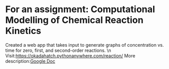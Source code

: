 <h1>For an assignment: Computational Modelling of Chemical Reaction Kinetics</h1>

<p>
  Created a web app that takes input to generate graphs of concentration vs. time for zero, first, and second-order reactions. \n
  Visit:<a href="https://okadahatch.pythonanywhere.com/reaction/">https://okadahatch.pythonanywhere.com/reaction/</a>
  More description:<a href="https://docs.google.com/document/d/1hzGL_6OvX60MEAlQlbMpVbgx3Bfwnw6rtnFWIemFlpc/edit?usp=sharing">Google Doc</a>
</p>

